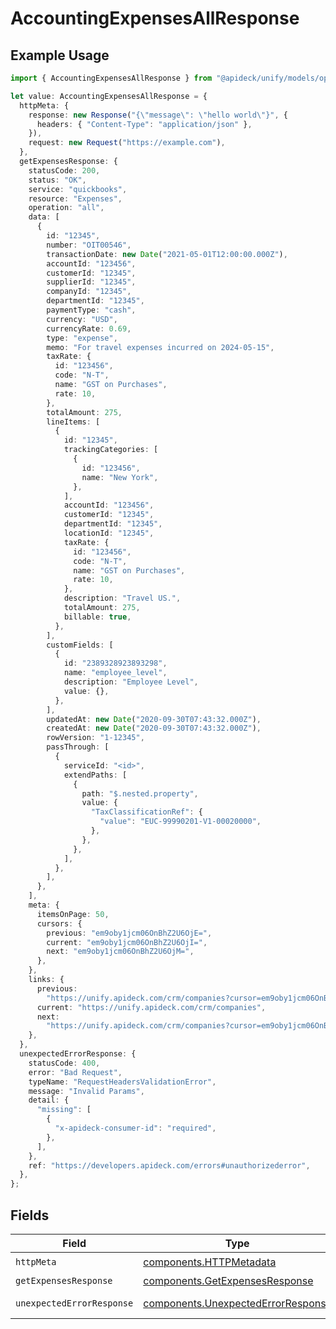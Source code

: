 # AccountingExpensesAllResponse

## Example Usage

```typescript
import { AccountingExpensesAllResponse } from "@apideck/unify/models/operations";

let value: AccountingExpensesAllResponse = {
  httpMeta: {
    response: new Response("{\"message\": \"hello world\"}", {
      headers: { "Content-Type": "application/json" },
    }),
    request: new Request("https://example.com"),
  },
  getExpensesResponse: {
    statusCode: 200,
    status: "OK",
    service: "quickbooks",
    resource: "Expenses",
    operation: "all",
    data: [
      {
        id: "12345",
        number: "OIT00546",
        transactionDate: new Date("2021-05-01T12:00:00.000Z"),
        accountId: "123456",
        customerId: "12345",
        supplierId: "12345",
        companyId: "12345",
        departmentId: "12345",
        paymentType: "cash",
        currency: "USD",
        currencyRate: 0.69,
        type: "expense",
        memo: "For travel expenses incurred on 2024-05-15",
        taxRate: {
          id: "123456",
          code: "N-T",
          name: "GST on Purchases",
          rate: 10,
        },
        totalAmount: 275,
        lineItems: [
          {
            id: "12345",
            trackingCategories: [
              {
                id: "123456",
                name: "New York",
              },
            ],
            accountId: "123456",
            customerId: "12345",
            departmentId: "12345",
            locationId: "12345",
            taxRate: {
              id: "123456",
              code: "N-T",
              name: "GST on Purchases",
              rate: 10,
            },
            description: "Travel US.",
            totalAmount: 275,
            billable: true,
          },
        ],
        customFields: [
          {
            id: "2389328923893298",
            name: "employee_level",
            description: "Employee Level",
            value: {},
          },
        ],
        updatedAt: new Date("2020-09-30T07:43:32.000Z"),
        createdAt: new Date("2020-09-30T07:43:32.000Z"),
        rowVersion: "1-12345",
        passThrough: [
          {
            serviceId: "<id>",
            extendPaths: [
              {
                path: "$.nested.property",
                value: {
                  "TaxClassificationRef": {
                    "value": "EUC-99990201-V1-00020000",
                  },
                },
              },
            ],
          },
        ],
      },
    ],
    meta: {
      itemsOnPage: 50,
      cursors: {
        previous: "em9oby1jcm06OnBhZ2U6OjE=",
        current: "em9oby1jcm06OnBhZ2U6OjI=",
        next: "em9oby1jcm06OnBhZ2U6OjM=",
      },
    },
    links: {
      previous:
        "https://unify.apideck.com/crm/companies?cursor=em9oby1jcm06OnBhZ2U6OjE%3D",
      current: "https://unify.apideck.com/crm/companies",
      next:
        "https://unify.apideck.com/crm/companies?cursor=em9oby1jcm06OnBhZ2U6OjM",
    },
  },
  unexpectedErrorResponse: {
    statusCode: 400,
    error: "Bad Request",
    typeName: "RequestHeadersValidationError",
    message: "Invalid Params",
    detail: {
      "missing": [
        {
          "x-apideck-consumer-id": "required",
        },
      ],
    },
    ref: "https://developers.apideck.com/errors#unauthorizederror",
  },
};
```

## Fields

| Field                                                                                    | Type                                                                                     | Required                                                                                 | Description                                                                              |
| ---------------------------------------------------------------------------------------- | ---------------------------------------------------------------------------------------- | ---------------------------------------------------------------------------------------- | ---------------------------------------------------------------------------------------- |
| `httpMeta`                                                                               | [components.HTTPMetadata](../../models/components/httpmetadata.md)                       | :heavy_check_mark:                                                                       | N/A                                                                                      |
| `getExpensesResponse`                                                                    | [components.GetExpensesResponse](../../models/components/getexpensesresponse.md)         | :heavy_minus_sign:                                                                       | Expenses                                                                                 |
| `unexpectedErrorResponse`                                                                | [components.UnexpectedErrorResponse](../../models/components/unexpectederrorresponse.md) | :heavy_minus_sign:                                                                       | Unexpected error                                                                         |